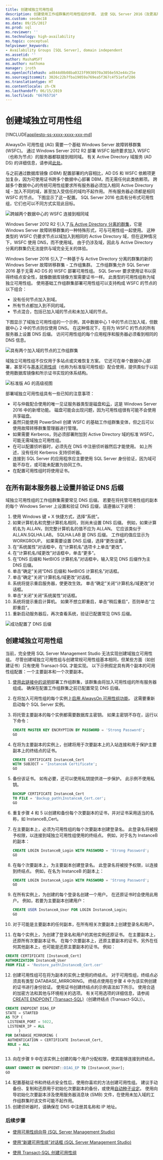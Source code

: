 ```yaml
---
title: 创建域独立可用性组
description: 创建使用工作组群集的可用性组的步骤。 这使 SQL Server 2016（及更高版本）能够在不需要 Active Directory 域服务的 WSFC 基础上部署 AlwaysOn 可用性组，因此每个服务器不需要属于相同域。
ms.custom: seodec18
ms.date: 09/25/2017
ms.prod: sql
ms.reviewer: ''
ms.technology: high-availability
ms.topic: conceptual
helpviewer_keywords:
- Availability Groups [SQL Server], domain independent
ms.assetid: ''
author: MashaMSFT
ms.author: mathoma
manager: jroth
ms.openlocfilehash: ad844d0b08ba0323f9930970a3056e592e44c25e
ms.sourcegitcommit: 3026c22b7fba19059a769ea5f367c4f51efaf286
ms.translationtype: HT
ms.contentlocale: zh-CN
ms.lasthandoff: 06/15/2019
ms.locfileid: "66765716"
---
```

# <a name="create-a-domain-independent-availability-group"></a>创建域独立可用性组
[!INCLUDE[appliesto-ss-xxxx-xxxx-xxx-md](../../../includes/appliesto-ss-xxxx-xxxx-xxx-md.md)]

AlwaysOn 可用性组 (AG) 需要一个基础 Windows Server 故障转移群集 (WSFC)。 通过 Windows Server 2012 R2 部署 WSFC 始终要求加入 WSFC（也称为节点）的服务器都联接到相同域。 有关 Active Directory 域服务 (AD DS) 的详细信息，请参阅[此处](https://technet.microsoft.com/library/cc759073(v=ws.10).aspx)。

与之前通过数据库镜像 (DBM) 配置部署的内容相比，AD DS 和 WSFC 依赖项更加复杂，因为可使用证书跨多个数据中心部署 DBM，而无需任何此类依赖项。  跨越多个数据中心的传统可用性组要求所有服务器必须加入相同 Active Directory 域 - 加入不同的域，甚至加入受信任的域均不起作用。 所有服务器必须都是相同 WSFC 的节点。 下图显示了这一配置。 SQL Server 2016 也具有分布式可用性组，它们也可以不同方式实现此目标。


![跨越两个数据中心的 WSFC 连接到相同域][1]

Windows Server 2012 R2 引入了[与 Active Directory 分离的群集](https://technet.microsoft.com/library/dn265970.aspx)，它是 Windows Server 故障转移群集的一种特殊形式，可与可用性组一起使用。 这种类型的 WSFC 仍要求节点以域加入到相同的 Active Directory 域，但在这种情况下，WSFC 使用 DNS，而不使用域。 由于仍涉及域，因此与 Active Directory 分离的群集仍无法提供与域完全无关的体验。

Windows Server 2016 引入了一种基于与 Active Directory 分离的群集的新的 Windows Server 故障转移群集 - 工作组集群。 工作组群集允许 SQL Server 2016 基于无需 AD DS 的 WSFC 部署可用性组。 SQL Server 要求使用证书以获得终结点安全性，就像数据库镜像方案需要证书一样。  此类型的可用性组称为域独立可用性组。 使用基础工作组群集部署可用性组可以支持构成 WSFC 的节点的以下组合：
- 没有任何节点加入到域。
- 所有节点都加入到不同的域。
- 节点混合，包括已加入域的节点和未加入域的节点。

下图显示了域独立可用性组的一个示例，其中数据中心 1 中的节点已加入域，但数据中心 2 中的节点则仅使用 DNS。 在这种情况下，在将为 WSFC 的节点的所有服务器上设置 DNS 后缀。 访问可用性组的每个应用程序和服务器必须看到相同的 DNS 信息。


![具有两个加入域的节点的工作组群集][2]

域独立可用性组不仅仅用于多站点或灾难恢复方案。 它还可在单个数据中心部署，甚至可与[基本可用性组](basic-availability-groups-always-on-availability-groups.md)（也称为标准版可用性组）配合使用，提供类似于以前使用数据库镜像和所示证书实现的体系结构。


![标准版 AG 的高级视图][3]

部署域独立可用性组具有一些已知的注意事项：
- 可与仲裁配合使用的唯一见证服务器类型是磁盘和[云](https://technet.microsoft.com/windows-server-docs/failover-clustering/deploy-cloud-witness)，这是 Windows Server 2016 中的新增功能。 磁盘可能会出现问题，因为可用性组很有可能不会使用共享磁盘。
- 虽然只能使用 PowerShell 创建 WSFC 的基础工作组群集变体，但之后可以使用故障转移群集管理器进行管理。
- 如果需要 Kerberos，则必须部署附加到 Active Directory 域的标准 WSFC，可能无需域独立可用性组。
- 在可以配置侦听器时，必须先在 DNS 中注册侦听器然后才能使用。 如上所述，没有任何 Kerberos 支持侦听器。
- 连接到 SQL Server 的应用程序应主要使用 SQL Server 身份验证，因为域可能不存在，或可能未配置为协同工作。 
- 在配置可用性组时将使用证书。

## <a name="set-and-verify-the-dns-suffix-on-all-replica-servers"></a>在所有副本服务器上设置并验证 DNS 后缀

域独立可用性组的工作组群集需要常见 DNS 后缀。 若要在将托管可用性组的副本的每个 Windows Server 上设置和验证 DNS 后缀，请遵循以下说明：

1. 使用 Windows 键 + X 快捷方式，选择“系统”。
2. 如果计算机名和完整计算机名相同，则尚未设置 DNS 后缀。 例如，如果计算机名为 ALLAN，则完整计算机名的值不应为 ALLAN。 它应该类似于 ALLAN.SQLHA.LAB。 SQLHA.LAB 是 DNS 后缀。 工作组的值应显示为 WORKGROUP。 如果需要设置 DNS 后缀，选择“更改设置”。
3. 在“系统属性”对话框中，在“计算机名”选项卡上单击“更改”。
4. 在“计算机名/域更改”对话框中，单击“更多”。
5. 在“DNS 后缀和 NetBIOS 计算机名”对话框中，输入常见 DNS 后缀作为主 DNS 后缀。 
6. 单击“确定”关闭“DNS 后缀和 NetBIOS 计算机名”对话框。
7. 单击“确定”关闭“计算机名/域更改”对话框。
8. 系统将提示重启服务器，使更改生效。 单击“确定”关闭“计算机名/域更改”对话框。
9. 单击“关闭”关闭“系统属性”对话框。
10. 系统将提示重启计算机。 如果不想立即重启，单击“稍后重启”，否则单击“立即重启”。
11. 重新启动服务器后，再次查看系统，验证已配置常见 DNS 后缀。


![成功配置了 DNS 后缀][4]

## <a name="create-a-domain-independent-availability-group"></a>创建域独立可用性组

当前，完全使用 SQL Server Management Studio 无法实现创建域独立可用性组。 尽管创建域独立可用性组与创建常规可用性组基本相同，但某些方面（如创建证书）只有使用 Transact-SQL 才能实现。 以下示例假定具有两个副本的可用性组配置：一个主要副本和一个次要副本。 

1. [使用此链接中的说明](https://techcommunity.microsoft.com/t5/Failover-Clustering/Workgroup-and-Multi-domain-clusters-in-Windows-Server-2016/ba-p/372059)部署工作组群集，该群集由将加入可用性组的所有服务器组成。 确保在配置工作组群集之前已配置常见 DNS 后缀。
2. 在将加入可用性组的每个实例上[启用 AlwaysOn 可用性组功能](https://docs.microsoft.com/sql/database-engine/availability-groups/windows/enable-and-disable-always-on-availability-groups-sql-server)。 这需要重新启动每个 SQL Server 实例。
3. 将托管主要副本的每个实例都需要数据库主密钥。 如果主密钥不存在，运行以下命令：

   ```sql
   CREATE MASTER KEY ENCRYPTION BY PASSWORD = 'Strong Password';
   GO
   ```

4. 在将为主要副本的实例上，创建将用于次要副本上的入站连接和用于保护主要副本上的终结点的证书。

   ```sql
   CREATE CERTIFICATE InstanceA_Cert 
   WITH SUBJECT = 'InstanceA Certificate';
   GO
   ``` 

5. 备份该证书。 如有必要，还可以使用私钥提供进一步保护。 此示例不使用私钥。

   ```sql
   BACKUP CERTIFICATE InstanceA_Cert 
   TO FILE = 'Backup_path\InstanceA_Cert.cer';
   GO
   ```

6. 重复步骤 4 和 5 以创建和备份每个次要副本的证书，并对证书采用适当的名称，如 InstanceB_Cert。
7. 在主要副本上，必须为可用性组的每个次要副本创建登录名。 此登录名将被授予权限，以连接到域独立可用性组使用的终结点。 例如，对于名为 InstanceB 的副本：

   ```sql
   CREATE LOGIN InstanceB_Login WITH PASSWORD = 'Strong Password';
   GO
   ```

8. 在每个次要副本上，为主要副本创建登录名。 此登录名将被授予权限，以连接到终结点。 例如，在名为 InstanceB 的副本上：

   ```sql
   CREATE LOGIN InstanceA_Login WITH PASSWORD = 'Strong Password';
   GO
   ```

9. 在所有实例上，为创建的每个登录名创建一个用户。 在还原证书时会使用此用户。 例如，若要为主要副本创建用户：

   ```sql
   CREATE USER InstanceA_User FOR LOGIN InstanceA_Login;
   GO
   ```

10. 对于可能是主要副本的任何副本，在所有相关次要副本上创建登录名和用户。
11. 在每个实例上，为创建了登录名和用户的其他实例还原证书。 在主要副本上，还原所有次要副本证书。 在每个次要副本上，还原主要副本的证书，另外在任何其他副本上，也可能是还原主要副本的证书。 例如：

   ```sql
   CREATE CERTIFICATE [InstanceB_Cert]
   AUTHORIZATION InstanceB_User
   FROM FILE = 'Restore_path\InstanceB_Cert.cer'
   ```

12. 创建可用性组可在将为副本的实例上使用的终结点。 对于可用性组，终结点必须具有类型 DATABASE_MIRRORING。 终结点使用在步骤 4 中为该实例创建的证书进行身份验证。 使用证书创建终结点的示例语法如下所示。 使用合适的加密方法和其他与环境相关的选项。 有关可用选项的详细信息，请参阅 [CREATE ENDPOINT (Transact-SQL)](../../../t-sql/statements/create-endpoint-transact-sql.md)（创建终结点 (Transact-SQL)）。

   ```sql
   CREATE ENDPOINT DIAG_EP
   STATE = STARTED
   AS TCP (   
    LISTENER_PORT = 5022,
    LISTENER_IP = ALL
         )
   FOR DATABASE_MIRRORING (
    AUTHENTICATION = CERTIFICATE InstanceX_Cert,
    ROLE = ALL
         )
   ```

13. 向在步骤 9 中在该实例上创建的每个用户分配权限，使其能够连接到终结点。 

   ```sql
   GRANT CONNECT ON ENDPOINT::DIAG_EP TO [InstanceX_User];
   GO
   ```

14. 配置基础证书和终结点安全性后，使用你喜欢的方法创建可用性组。 建议手动备份、复制和还原用于初始化次要副本的备份，或使用[自动种子设定](automatically-initialize-always-on-availability-group.md)。 使用向导初始化次要副本涉及使用服务器消息块 (SMB) 文件，在使用未加入域的工作组群集时该文件可能不起作用。
15. 创建侦听器时，请确保在 DNS 中注册其名称和 IP 地址。

### <a name="next-steps"></a>后续步骤 

- [使用可用性组向导 (SQL Server Management Studio)](use-the-availability-group-wizard-sql-server-management-studio.md)

- [使用“新建可用性组”对话框 (SQL Server Management Studio)](use-the-new-availability-group-dialog-box-sql-server-management-studio.md)
 
- [使用 Transact-SQL 创建可用性组](create-an-availability-group-transact-sql.md)

<!--Image references-->
[1]: ./media/diag-wsfc-two-data-centers-same-domain.png
[2]: ./media/diag-workgroup-cluster-two-nodes-joined.png
[3]: ./media/diag-high-level-view-ag-standard-edition.png
[4]: ./media/diag-successful-dns-suffix.png 
